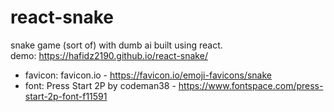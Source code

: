 # react-snake

snake game (sort of) with dumb ai built using react.  
demo: https://hafidz2190.github.io/react-snake/

- favicon: favicon.io - https://favicon.io/emoji-favicons/snake
- font: Press Start 2P by codeman38 - https://www.fontspace.com/press-start-2p-font-f11591
